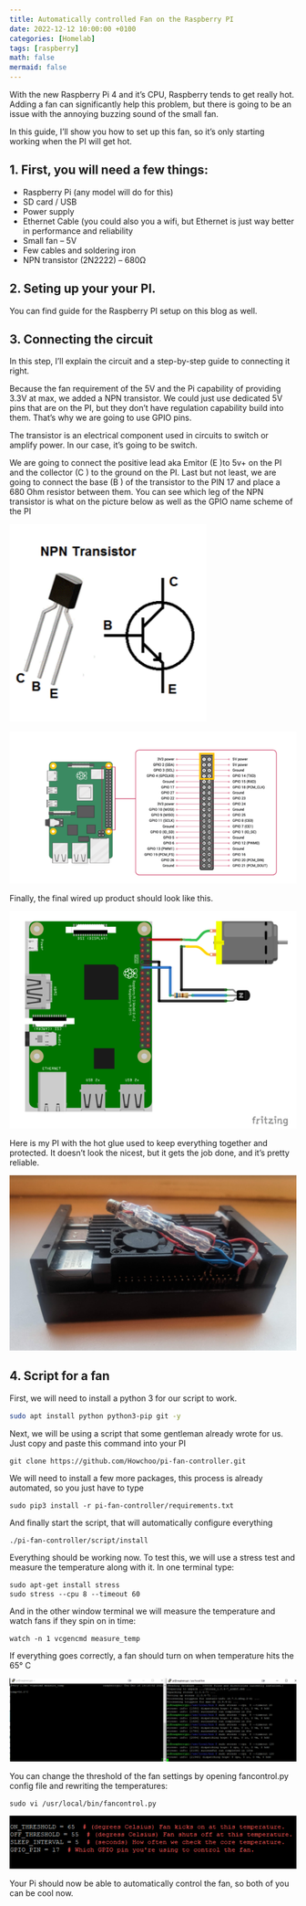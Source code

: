 ```yaml
---
title: Automatically controlled Fan on the Raspberry PI
date: 2022-12-12 10:00:00 +0100
categories: [Homelab]
tags: [raspberry]
math: false
mermaid: false
---
```


With the new Raspberry Pi 4 and it’s CPU, Raspberry tends to get really hot. Adding a fan can significantly help this problem, but there is going to be an issue with the annoying buzzing sound of the small fan.

In this guide, I’ll show you how to set up this fan, so it’s only starting working when the PI will get hot.


## 1. First, you will need a few things:

* Raspberry Pi (any model will do for this)
* SD card / USB
* Power supply
* Ethernet Cable (you could also you a wifi, but Ethernet is just way better in performance and reliability
* Small fan – 5V
* Few cables and soldering iron
* NPN transistor (2N2222) – 680Ω

## 2. Seting up your your PI.

You can find guide for the Raspberry PI setup on this blog as well.


## 3. Connecting the circuit

In this step, I’ll explain the circuit and a step-by-step guide to connecting it right.

Because the fan requirement of the 5V and the Pi capability of providing 3.3V at max, we added a NPN transistor. We could just use dedicated 5V pins that are on the PI, but they don’t have regulation capability build into them. That’s why we are going to use GPIO pins.

The transistor is an electrical component used in circuits to switch or amplify power. In our case, it’s going to be switch.

We are going to connect the positive lead aka Emitor (E )to 5v+ on the PI and the collector (C ) to the ground on the PI. Last but not least, we are going to connect the base (B ) of the transistor to the PIN 17 and place a 680 Ohm resistor between them. You can see which leg of the NPN transistor is what on the picture below as well as the GPIO name scheme of the PI


![](/assets/img/posts/2022-12-17-Automatically-controlled-Fan-on-the-Raspberry-PI.md/image-21.png)

![](/assets/img/posts/2022-12-17-Automatically-controlled-Fan-on-the-Raspberry-PI.md/image-17.png)

Finally, the final wired up product should look like this.

![](/assets/img/posts/2022-12-17-Automatically-controlled-Fan-on-the-Raspberry-PI.md/image-18.png)

Here is my PI with the hot glue used to keep everything together and protected. It doesn’t look the nicest, but it gets the job done, and it’s pretty reliable.

![](/assets/img/posts/2022-12-17-Automatically-controlled-Fan-on-the-Raspberry-PI.md/image-16-1024x623.png)

## 4. Script for a fan
First, we will need to install a python 3 for our script to work.
```bash
sudo apt install python python3-pip git -y
```

Next, we will be using a script that some gentleman already wrote for us. Just copy and paste this command into your PI
```
git clone https://github.com/Howchoo/pi-fan-controller.git
```
We will need to install a few more packages, this process is already automated, so you just have to type
```
sudo pip3 install -r pi-fan-controller/requirements.txt
```
And finally start the script, that will automatically configure everything
```
./pi-fan-controller/script/install
```
Everything should be working now. To test this, we will use a stress test and measure the temperature along with it. In one terminal type:
```
sudo apt-get install stress
sudo stress --cpu 8 --timeout 60
```

And in the other window terminal we will measure the temperature and watch fans if they spin on in time:
```
watch -n 1 vcgencmd measure_temp
```

If everything goes correctly, a fan should turn on when temperature hits the 65° C


![](/assets/img/posts/2022-12-17-Automatically-controlled-Fan-on-the-Raspberry-PI.md/image-13-1024x298.png)

You can change the threshold of the fan settings by opening fancontrol.py config file and rewriting the temperatures:
```
sudo vi /usr/local/bin/fancontrol.py
```
![](/assets/img/posts/2022-12-17-Automatically-controlled-Fan-on-the-Raspberry-PI.md/image-14.png)

Your Pi should now be able to automatically control the fan, so both of you can be cool now.